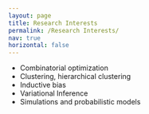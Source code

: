 ```yaml
---
layout: page
title: Research Interests
permalink: /Research Interests/
nav: true
horizontal: false
---
```


* Combinatorial optimization
* Clustering, hierarchical clustering
* Inductive bias
* Variational Inference
* Simulations and probabilistic models